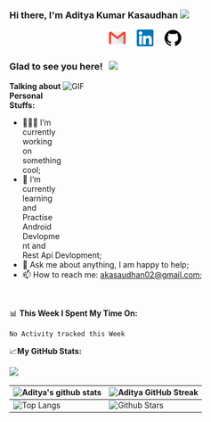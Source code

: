 ### Hi there, I'm Aditya Kumar Kasaudhan <img src="https://media.giphy.com/media/hvRJCLFzcasrR4ia7z/giphy.gif" width="25px">

<p align="center">
<a href="mailto:akasaudhan02@gmail.com"><img src="https://github.com/deut-erium/deut-erium/blob/master/assets/gmail.svg" width="30px" alt="mail"></a> &nbsp; &nbsp;
<a href="https://www.linkedin.com/in/aditya-kasaudhan/" target="_blank"><img src="https://github.com/deut-erium/deut-erium/blob/master/assets/linkedin.svg" width="30px" alt="LinkedIn"></a> &nbsp; &nbsp;
<a href="https://github.com/Aditya8840"><img src="https://github.com/deut-erium/deut-erium/blob/master/assets/github.svg" width="30px" alt="mail"></a> &nbsp; &nbsp;
</p>



### Glad to see you here! &nbsp; ![](https://visitor-badge.glitch.me/badge?page_id=Aditya.Aditya8840)

<img align="right" alt="GIF" src="https://github.com/Gapur/Gapur/blob/master/coding.gif?raw=true" width="408" height="300" />
 
**Talking about Personal Stuffs:**

- 👨🏻‍💻 I’m currently working on something cool;
- 🚀 I’m currently learning and Practise Android Devlopment and Rest Api Devlopment;
- 💬 Ask me about anything, I am happy to help;
- 📫 How to reach me: akasaudhan02@gmail.com;

</br>

📊 **This Week I Spent My Time On:**
<!--START_SECTION:waka-->
```text
No Activity tracked this Week
```
<!--END_SECTION:waka-->


📈**My GitHub Stats:**

<p>
  <img height="auto" src="https://activity-graph.herokuapp.com/graph?username=Aditya8840&theme=react-dark" />
</p>

| ![Aditya's github stats](https://github-readme-stats.vercel.app/api?username=Aditya8840&show_icons=true&theme=tokyonight) | ![Aditya GitHub Streak](https://github-readme-streak-stats.herokuapp.com/?user=Aditya8840&theme=tokyonight) |
| --- | --- |
| ![Top Langs](https://github-readme-stats.vercel.app/api/top-langs/?username=Aditya8840&theme=tokyonight) | ![Github Stars](https://github-readme-stats.vercel.app/api?username=Aditya8840&show_icons=true&locale=en&count_private=true&hide_rank=true&custom_title=My%20GitHub%20Stats&disable_animations=true&theme=tokyonight) |

<!--
**Aditya8840/Aditya8840** is a ✨ _special_ ✨ repository because its `README.md` (this file) appears on your GitHub profile.

Here are some ideas to get you started:

- 🔭 I’m currently working on ...
- 🌱 I’m currently learning ...
- 👯 I’m looking to collaborate on ...
- 🤔 I’m looking for help with ...
- 💬 Ask me about ...
- 📫 How to reach me: ...
- 😄 Pronouns: ...
- ⚡ Fun fact: ...
-->

